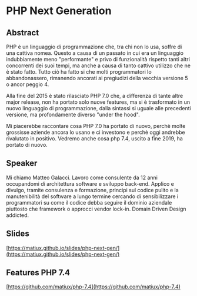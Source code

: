 PHP Next Generation
===

## Abstract
PHP è un linguaggio di programmazione che, tra chi non lo usa, soffre di una cattiva nomea. Questo a causa di un passato in cui era un linguaggio indubbiamente meno "performante" e privo di funzionalità rispetto tanti altri concorrenti dei suoi tempi, ma anche a causa di tanto cattivo utilizzo che ne è stato fatto. Tutto ciò ha fatto si che molti programmatori lo abbandonassero, rimanendo ancorati ai pregiudizi della vecchia versione 5 o ancor peggio 4.

Alla fine del 2015 è stato rilasciato PHP 7.0 che, a differenza di tante altre major release, non ha portato solo nuove features, ma si è trasformato in un nuovo linguaggio di programmazione, dalla sintassi si uguale alle precedenti versione, ma profondamente diverso "under the hood".

Mi piacerebbe raccontare cosa PHP 7.0 ha portato di nuovo, perchè molte grossisse aziende ancora lo usano e ci investono e perchè oggi andrebbe rivalutato in positivo.
Vedremo anche cosa php 7.4, uscito a fine 2019, ha portato di nuovo.

## Speaker
Mi chiamo Matteo Galacci. Lavoro come consulente da 12 anni occupandomi di architettura software e sviluppo back-end. Applico e divulgo, tramite consulenza e formazione, principi sul codice pulito e la manutenibilità del software a lungo termine cercando di sensibilizzare i programmatori su come il codice debba seguire il dominio aziendale piuttosto che framework o approcci vendor lock-in. Domain Driven Design addicted.

## Slides
[https://matiux.github.io/slides/php-next-gen/](https://matiux.github.io/slides/php-next-gen/)

## Features PHP 7.4

[https://github.com/matiux/php-7.4](https://github.com/matiux/php-7.4)